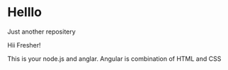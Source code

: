 # Helllo
Just another repositery


Hii Fresher!

This is your node.js and anglar.
Angular is combination of HTML and CSS
